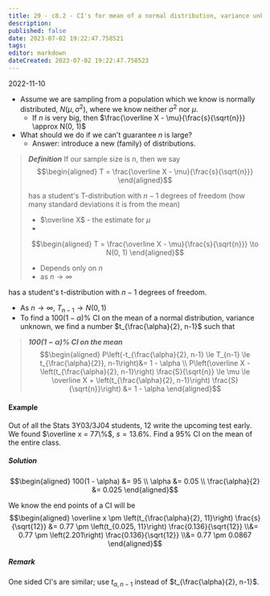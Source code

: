 ```yaml
---
title: 29 - c8.2 - CI's for mean of a normal distribution, variance unknown.md
description:
published: false
date: 2023-07-02 19:22:47.758521
tags:
editor: markdown
dateCreated: 2023-07-02 19:22:47.758523
---
```


2022-11-10

- Assume we are sampling from a population which we know is normally distributed, $N(\mu, \sigma^2)$, where we know neither $\sigma^2$ nor $\mu$.
    - If $n$ is very big, then $\frac{\overline X - \mu}{\frac{s}{\sqrt{n}}} \approx N(0, 1)$
- What should we do if we can't guarantee $n$ is large?
    - Answer: introduce a new (family) of distributions.

> ***Definition***
> If our sample size is $n$, then we say
> $$\begin{aligned}
>     T = \frac{\overline X - \mu}{\frac{s}{\sqrt{n}}}
> \end{aligned}$$
> 
> has a student's T-distribution with $n-1$ degrees of freedom (how many standard deviations it is from the mean)
> - $\overline X$ - the estimate for $\mu$
> - 
> 
> $$\begin{aligned}
>     T = \frac{\overline X - \mu}{\frac{s}{\sqrt{n}}} \to N(0, 1)
> \end{aligned}$$
> - Depends only on $n$
> - as $n \to \infty$

has a student's t-distribution with $n-1$ degrees of freedom.
- As $n \to \infty$, $T_{n-1} \to N(0, 1)$
- To find a $100(1 - \alpha)\%$ CI on the mean of a normal distribution, variance unknown, we find a number $t_{\frac{\alpha}{2}, n-1}$ such that
> ***$100(1 - \alpha)\%$ CI on the mean***
> $$\begin{aligned}
>     P\left(-t_{\frac{\alpha}{2}, n-1} \le T_{n-1} \le t_{\frac{\alpha}{2}}, n-1\right)&= 1 - \alpha \\
>     P\left(\overline X - \left(t_{\frac{\alpha}{2}, n-1}\right) \frac{S}{\sqrt{n}} \le \mu \le \overline X + \left(t_{\frac{\alpha}{2}, n-1}\right) \frac{S}{\sqrt{n}}\right) &= 1 - \alpha
> \end{aligned}$$

#### Example
Out of all the Stats 3Y03/3J04 students, 12 write the upcoming test early. We found $\overline x = 77\%$, $s = 13.6\%$. Find a $95\%$ CI on the mean of the entire class.

##### Solution
$$\begin{aligned}
    100(1 - \alpha) &= 95 \\
    \alpha &= 0.05 \\
    \frac{\alpha}{2} &= 0.025
\end{aligned}$$

We know the end points of a CI will be
$$\begin{aligned}
    \overline x \pm \left(t_{\frac{\alpha}{2}, 11}\right) \frac{s}{\sqrt{12}} 
    &= 
        0.77 \pm \left(t_{0.025, 11}\right) \frac{0.136}{\sqrt{12}}
    \\&= 
        0.77 \pm \left(2.201\right) \frac{0.136}{\sqrt{12}}
    \\&=
        0.77 \pm 0.0867
\end{aligned}$$

##### Remark
One sided CI's are similar; use $t_{\alpha, n-1}$ instead of $t_{\frac{\alpha}{2}, n-1}$.

